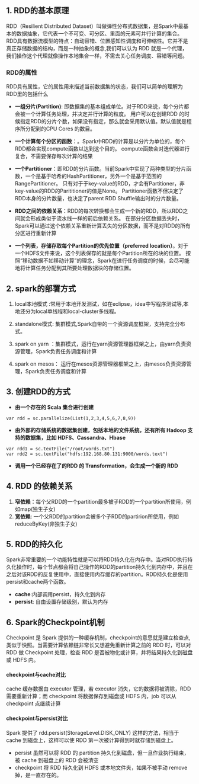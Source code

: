 ## 1. RDD的基本原理  
RDD（Resilient Distributed Dataset）叫做弹性分布式数据集，是Spark中最基本的数据抽象，它代表一个不可变、可分区、里面的元素可并行计算的集合。  
RDD具有数据流模型的特点：自动容错、位置感知性调度和可伸缩性。它并不是真正存储数据的结构，而是一种抽象的概念,我们可以认为 RDD 就是一个代理，
我们操作这个代理就像操作本地集合一样，不需去关心任务调度、容错等问题。  
  
### RDD的属性
RDD具有属性，它的属性用来描述当前数据集的状态，我们可以简单的理解为RDD里的包括什么  
  
- **一组分片(Partition)**: 即数据集的基本组成单位。对于RDD来说，每个分片都会被一个计算任务处理，并决定并行计算的粒度。
用户可以在创建RDD 的时候指定RDD的分片个数，如果没有指定，那么就会采用默认值。默认值就是程序所分配到的CPU Cores 的数目。  
  
- **一个计算每个分区的函数**：。Spark中RDD的计算是以分片为单位的，每个RDD都会实现compute函数以达到这个目的。
compute函数会对迭代器进行复合，不需要保存每次计算的结果  
  

- **一个Partitioner**：即RDD的分片函数。当前Spark中实现了两种类型的分片函数，一个是基于哈希的HashPartitioner，另外一个是基于范围的RangePartitioner。
只有对于于key-value的RDD，才会有Partitioner，非key-value的RDD的Parititioner的值是None。
Partitioner函数不但决定了RDD本身的分片数量，也决定了parent RDD Shuffle输出时的分片数量。  
  
- **RDD之间的依赖关系**：RDD的每次转换都会生成一个新的RDD，所以RDD之间就会形成类似于流水线一样的前后依赖关系。
在部分分区数据丢失时，Spark可以通过这个依赖关系重新计算丢失的分区数据，而不是对RDD的所有分区进行重新计算  
  
- **一个列表，存储存取每个Partition的优先位置（preferred location）**。对于一个HDFS文件来说，这个列表保存的就是每个Partition所在的块的位置。
按照“移动数据不如移动计算”的理念，Spark在进行任务调度的时候，会尽可能地将计算任务分配到其所要处理数据块的存储位置。
  
## 2. spark的部署方式  
  
1) local本地模式 :常用于本地开发测试，如在eclipse，idea中写程序测试等,本地还分为local单线程和local-cluster多线程。  

2) standalone模式: 集群模式,Spark自带的一个资源调度框架，支持完全分布式。  
3) spark on yarn ：集群模式，运行在yarn资源管理器框架之上，由yarn负责资源管理，Spark负责任务调度和计算 
4) spark on mesos： 运行在mesos资源管理器框架之上，由mesos负责资源管理，Spark负责任务调度和计算
  
## 3. 创建RDD的方式  
  
- **由一个存在的 Scala 集合进行创建**  
  
```
var rdd = sc.parallelize(List(1,2,3,4,5,6,7,8,9))
```  
- **由外部的存储系统的数据集创建，包括本地的文件系统，还有所有 Hadoop 支持的数据集，比如 HDFS、Cassandra、Hbase**  
  
```
var rdd1 = sc.textFile("/root/words.txt")
var rdd2 = sc.textFile("hdfs:192.168.80.131:9000/words.text")
```
  
- **调用一个已经存在了的RDD 的 Transformation，会生成一个新的 RDD**
  
## 4. RDD 的依赖关系  
  
1) **窄依赖**：每个父RDD的一个partition最多被子RDD的一个partition所使用，例如map(独生子女)  
2) **宽依赖**: 一个父RDD的partition会被多个子RDD的partirion所使用，例如reduceByKey(非独生子女)  
  
## 5. RDD的持久化  
Spark非常重要的一个功能特性就是可以将RDD持久化在内存中。当对RDD执行持久化操作时，每个节点都会将自己操作的RDD的partition持久化到内存中，并且在之后对该RDD的反复使用中，直接使用内存缓存的partition。RDD持久化是使用persist和cache两个函数。  
  
- **cache**:内部调用persist，持久化到内存  
- **persist**: 自由设置存储级别，默认为内存

## 6. Spark的Checkpoint机制  
Checkpoint 是 Spark 提供的一种缓存机制，checkpoint的意思就是建立检查点,类似于快照。当需要计算依赖链非常长又想避免重新计算之前的 RDD 时，可以对 RDD 做 Checkpoint 处理，检查 RDD 是否被物化或计算，并将结果持久化到磁盘或 HDFS 内。  
  
#### checkpoint与cache对比  
  
cache 缓存数据由 executor 管理，若 executor 消失，它的数据将被清除，RDD 需要重新计算；而 checkpoint 将数据保存到磁盘或 HDFS 内，job 可以从 checkpoint 点继续计算  
  
#### checkpoint与persist对比  
Spark 提供了 rdd.persist(StorageLevel.DISK_ONLY) 这样的方法，相当于 cache 到磁盘上，这样可以使 RDD 第一次被计算得到时就存储到磁盘上。  
  
 
-  persist 虽然可以将 RDD 的 partition 持久化到磁盘，但一旦作业执行结束，被 cache 到磁盘上的 RDD 会被清空  
-  checkpoint 将 RDD 持久化到 HDFS 或本地文件夹，如果不被手动 remove 掉，是一直存在的。
